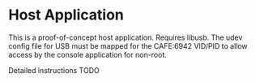 # Host Application

This is a proof-of-concept host application. Requires libusb. The udev config file for USB must be mapped for the CAFE:6942 VID/PID 
to allow access by the console application for non-root.

Detailed instructions TODO
